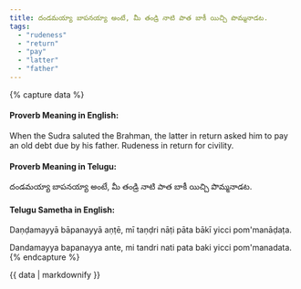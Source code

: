 ```yaml
---
title: దండమయ్యా బాపనయ్యా అంటే, మీ తండ్రి నాటి పాత బాకీ యిచ్చి పొమ్మనాడట.
tags:
  - "rudeness"
  - "return"
  - "pay"
  - "latter"
  - "father"
---
```


{% capture data %}
#### Proverb Meaning in English:
When the Sudra saluted the Brahman, the latter in return asked him to pay an old debt due by his father.
Rudeness in return for civility.

#### Proverb Meaning in Telugu:
దండమయ్యా బాపనయ్యా అంటే, మీ తండ్రి నాటి పాత బాకీ యిచ్చి పొమ్మనాడట.

#### Telugu Sametha in English:
Daṇḍamayyā bāpanayyā aṇṭē, mī taṇḍri nāṭi pāta bākī yicci pom'manāḍaṭa.

Dandamayya bapanayya ante, mi tandri nati pata baki yicci pom'manadata.
{% endcapture %}

{{ data | markdownify }}

